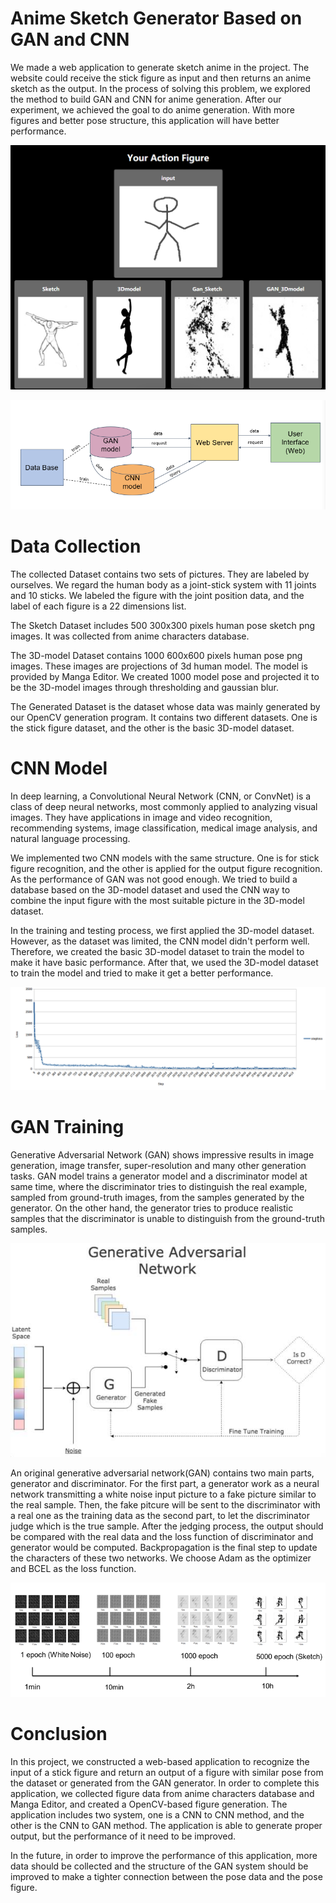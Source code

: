 # Anime Sketch Generator Based on GAN and CNN
We made a web application to generate sketch anime in the project. The website could receive the stick figure as input and then returns an anime sketch as the output. In the process of solving this problem, we explored the method to build GAN and CNN for anime generation. After our experiment, we achieved the goal to do anime generation. With more figures and better pose structure, this application will have better performance. 

![web](https://github.com/Sapphirine/WaifuFromSketch/blob/master/figures/webframe.png)

![system](https://github.com/Sapphirine/WaifuFromSketch/blob/master/figures/system.png)

# Data Collection
The collected Dataset contains two sets of pictures. They are labeled by ourselves. We regard the human body as a joint-stick system with 11 joints and 10 sticks. We labeled the figure with the joint position data, and the label of each figure is a 22 dimensions list.

The Sketch Dataset includes 500 300x300 pixels human pose sketch png images. It was collected from anime characters database. 

The 3D-model Dataset contains 1000 600x600 pixels human pose png images. These images are projections of 3d human model. The model is provided by Manga Editor. We created 1000 model pose and projected it to be the 3D-model images through thresholding and gaussian blur.

The Generated Dataset is the dataset whose data was mainly generated by our OpenCV generation program. It contains two different datasets. One is the stick figure dataset, and the other is the basic 3D-model dataset.


# CNN Model
In deep learning, a Convolutional Neural Network (CNN, or ConvNet) is a class of deep neural networks, most commonly applied to analyzing visual images. They have applications in image and video recognition, recommending systems, image classification, medical image analysis, and natural language processing.

We implemented two CNN models with the same structure. One is for stick figure recognition, and the other is applied for the output figure recognition. As the performance of GAN was not good enough. We tried to build a database based on the 3D-model dataset and used the CNN way to combine the input figure with the most suitable picture in the 3D-model dataset. 

In the training and testing process, we first applied the 3D-model dataset. However, as the dataset was limited, the CNN model didn't perform well. Therefore, we created the basic 3D-model dataset to train the model to make it have basic performance. After that, we used the 3D-model dataset to train the model and tried to make it get a better performance. 

![loss curve](https://github.com/Sapphirine/WaifuFromSketch/blob/master/figures/chart.png)


# GAN Training
Generative Adversarial Network (GAN) shows impressive results in image generation, image transfer, super-resolution and many other generation tasks. GAN model trains a generator model and a discriminator model at same time, where the discriminator tries to distinguish the real example, sampled from ground-truth images, from the samples generated by the generator. On the other hand, the generator tries to produce realistic samples that the discriminator is unable to distinguish from the ground-truth samples.

![gan0](https://github.com/Sapphirine/WaifuFromSketch/blob/master/figures/rightstruc.png)

An original generative adversarial network(GAN) contains two main parts, generator and discriminator. For the first part, a generator work as a neural network transmitting a white noise input picture to a fake picture similar to the real sample. Then, the fake pitcure will be sent to the discriminator with a real one as the training data as the second part, to let the discriminator judge which is the true sample. After the jedging process, the output should be compared with the real data and the loss function of discriminator and generator would be computed. Backpropagation is the final step to update the characters of these two networks. We choose Adam as the optimizer and BCEL as the loss function.

![gan1](https://github.com/Sapphirine/WaifuFromSketch/blob/master/figures/traintime.png)

# Conclusion
In this project, we constructed a web-based application to recognize the input of a stick figure and return an output of a figure with similar pose from the dataset or generated from the GAN generator. In order to complete this application, we collected figure data from anime characters database and Manga Editor, and created a OpenCV-based figure generation. The application includes two system, one is a CNN to CNN method, and the other is the CNN to GAN method. The application is able to generate proper output, but the performance of it need to be improved.

In the future, in order to improve the performance of this application, more data should be collected and the structure of the GAN system should be improved to make a tighter connection between the pose data and the pose figure.
